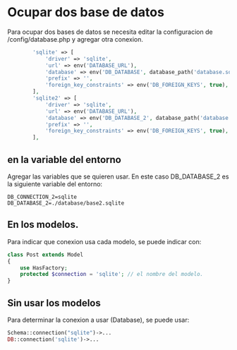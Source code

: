 # Ocupar dos base de datos

Para ocupar dos bases de datos se necesita editar la configuracion de /config/database.php y agregar otra conexion.

```php
        'sqlite' => [
            'driver' => 'sqlite',
            'url' => env('DATABASE_URL'),
            'database' => env('DB_DATABASE', database_path('database.sqlite')),
            'prefix' => '',
            'foreign_key_constraints' => env('DB_FOREIGN_KEYS', true),
        ],
        'sqlite2' => [
            'driver' => 'sqlite',
            'url' => env('DATABASE_URL'),
            'database' => env('DB_DATABASE_2', database_path('database.sqlite')),
            'prefix' => '',
            'foreign_key_constraints' => env('DB_FOREIGN_KEYS', true),
        ],
```

## en la variable del entorno
Agregar las variables que se quieren usar. En este caso DB_DATABASE_2 es la siguiente variable del entorno:

```
DB_CONNECTION_2=sqlite
DB_DATABASE_2=./database/base2.sqlite
```


## En los modelos.
Para indicar que conexion usa cada modelo, se puede indicar con:

```php
class Post extends Model
{
    use HasFactory;
    protected $connection = 'sqlite'; // el nombre del modelo.
}
```
## Sin usar los modelos
Para determinar la conexion a usar (Database), se puede usar:

```php
Schema::connection("sqlite")->...
DB::connection('sqlite')->...
```
